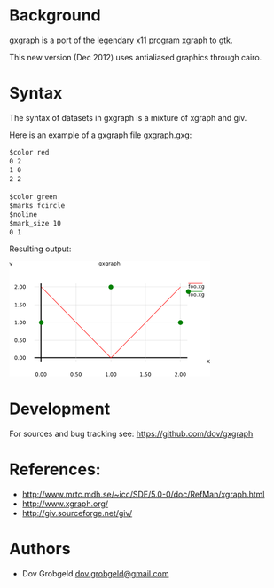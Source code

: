 # Background

gxgraph is a port of the legendary x11 program xgraph to gtk. 

This new version (Dec 2012) uses antialiased graphics through cairo.

# Syntax

The syntax of datasets in gxgraph is a mixture of xgraph and giv.

Here is an example of a gxgraph file gxgraph.gxg:

    $color red
    0 2 
    1 0
    2 2
    
    $color green
    $marks fcircle
    $noline
    $mark_size 10
    0 1

Resulting output:

![example image](example.png)
    
  
# Development

For sources and bug tracking see: https://github.com/dov/gxgraph

# References:

* http://www.mrtc.mdh.se/~icc/SDE/5.0-0/doc/RefMan/xgraph.html
* http://www.xgraph.org/
* http://giv.sourceforge.net/giv/

# Authors

* Dov Grobgeld <dov.grobgeld@gmail.com>
